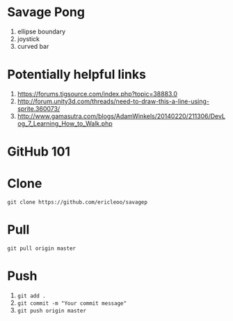 # Savage Pong

1. ellipse boundary
2. joystick
3. curved bar

# Potentially helpful links

1. https://forums.tigsource.com/index.php?topic=38883.0
2. http://forum.unity3d.com/threads/need-to-draw-this-a-line-using-sprite.360073/
3. http://www.gamasutra.com/blogs/AdamWinkels/20140220/211306/DevLog_7_Learning_How_to_Walk.php

# GitHub 101

# Clone
`git clone https://github.com/ericleoo/savagep`

# Pull
`git pull origin master`

# Push
1. `git add .`
2. `git commit -m "Your commit message"`
3. `git push origin master`
